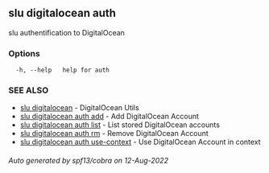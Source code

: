 ## slu digitalocean auth

slu authentification to DigitalOcean

### Options

```
  -h, --help   help for auth
```

### SEE ALSO

* [slu digitalocean](slu_digitalocean.md)	 - DigitalOcean Utils
* [slu digitalocean auth add](slu_digitalocean_auth_add.md)	 - Add DigitalOcean Account
* [slu digitalocean auth list](slu_digitalocean_auth_list.md)	 - List stored DigitalOcean accounts
* [slu digitalocean auth rm](slu_digitalocean_auth_rm.md)	 - Remove DigitalOcean Account
* [slu digitalocean auth use-context](slu_digitalocean_auth_use-context.md)	 - Use DigitalOcean Account in context

###### Auto generated by spf13/cobra on 12-Aug-2022
